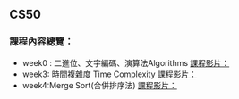 ## CS50

### 課程內容總覽：
- week0 : 二進位、文字編碼、演算法Algorithms
[課程影片：](https://www.youtube.com/watch?v=79gAss0K1TI)
- week3: 時間複雜度 Time Complexity
[課程影片：](https://www.youtube.com/watch?v=xqhcVALTw54)
- week4:Merge Sort(合併排序法)
[課程影片：](https://www.youtube.com/watch?v=8IZ9r5kmS3Y)

